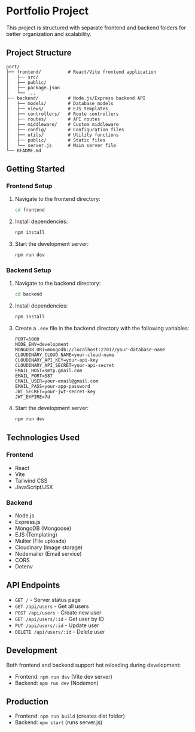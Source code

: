 # Portfolio Project

This project is structured with separate frontend and backend folders for better organization and scalability.

## Project Structure

```
port/
├── frontend/          # React/Vite frontend application
│   ├── src/
│   ├── public/
│   ├── package.json
│   └── ...
├── backend/           # Node.js/Express backend API
│   ├── models/        # Database models
│   ├── views/         # EJS templates
│   ├── controllers/   # Route controllers
│   ├── routes/        # API routes
│   ├── middleware/    # Custom middleware
│   ├── config/        # Configuration files
│   ├── utils/         # Utility functions
│   ├── public/        # Static files
│   └── server.js      # Main server file
└── README.md
```

## Getting Started

### Frontend Setup

1. Navigate to the frontend directory:
   ```bash
   cd frontend
   ```

2. Install dependencies:
   ```bash
   npm install
   ```

3. Start the development server:
   ```bash
   npm run dev
   ```

### Backend Setup

1. Navigate to the backend directory:
   ```bash
   cd backend
   ```

2. Install dependencies:
   ```bash
   npm install
   ```

3. Create a `.env` file in the backend directory with the following variables:
   ```env
   PORT=5000
   NODE_ENV=development
   MONGODB_URI=mongodb://localhost:27017/your-database-name
   CLOUDINARY_CLOUD_NAME=your-cloud-name
   CLOUDINARY_API_KEY=your-api-key
   CLOUDINARY_API_SECRET=your-api-secret
   EMAIL_HOST=smtp.gmail.com
   EMAIL_PORT=587
   EMAIL_USER=your-email@gmail.com
   EMAIL_PASS=your-app-password
   JWT_SECRET=your-jwt-secret-key
   JWT_EXPIRE=7d
   ```

4. Start the development server:
   ```bash
   npm run dev
   ```

## Technologies Used

### Frontend
- React
- Vite
- Tailwind CSS
- JavaScript/JSX

### Backend
- Node.js
- Express.js
- MongoDB (Mongoose)
- EJS (Templating)
- Multer (File uploads)
- Cloudinary (Image storage)
- Nodemailer (Email service)
- CORS
- Dotenv

## API Endpoints

- `GET /` - Server status page
- `GET /api/users` - Get all users
- `POST /api/users` - Create new user
- `GET /api/users/:id` - Get user by ID
- `PUT /api/users/:id` - Update user
- `DELETE /api/users/:id` - Delete user

## Development

Both frontend and backend support hot reloading during development:
- Frontend: `npm run dev` (Vite dev server)
- Backend: `npm run dev` (Nodemon)

## Production

- Frontend: `npm run build` (creates dist folder)
- Backend: `npm start` (runs server.js)